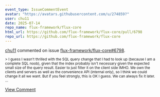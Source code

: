 ```yaml
---
event_type: IssueCommentEvent
avatar: "https://avatars.githubusercontent.com/u/274859?"
user: chu11
date: 2025-07-14
repo_name: flux-framework/flux-core
html_url: https://github.com/flux-framework/flux-core/pull/6798
repo_url: https://github.com/flux-framework/flux-core
---
```


<a href='https://github.com/chu11' target='_blank'>chu11</a> commented on issue <a href='https://github.com/flux-framework/flux-core/pull/6798' target='_blank'>flux-framework/flux-core#6798</a>.

<small>> I guess I wasn't thrilled with the SQL query change that I had to look up (because I am a complete SQL noob), given that the index probably isn't necessary given the expected small size of the query result. Easier to just filter it on the client side IMHO. We own the clients and servers as well as the convenience API (internal only), so I think we could change it all we want. But if you feel strongly, this is OK I guess. We can always fix it later....</small>

<a href='https://github.com/flux-framework/flux-core/pull/6798' target='_blank'>View Comment</a>